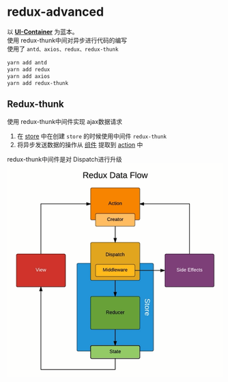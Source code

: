 # redux-advanced
以 **[UI-Container](../UI-Container/)** 为蓝本。<br>
使用 redux-thunk中间对异步进行代码的编写<br>
使用了 `antd、axios、redux、redux-thunk`<br>
```
yarn add antd
yarn add redux
yarn add axios
yarn add redux-thunk
```
## Redux-thunk
使用 redux-thunk中间件实现 ajax数据请求
1. 在 [store](store/index.js) 中在创建 `store` 的时候使用中间件 `redux-thunk`
2. 将异步发送数据的操作从 [组件](TodoList.js) 提取到 [action](store/actionCreators.js) 中

redux-thunk中间件是对 Dispatch进行升级<br>
![redux数据流](images/reduxDataFlow.png)